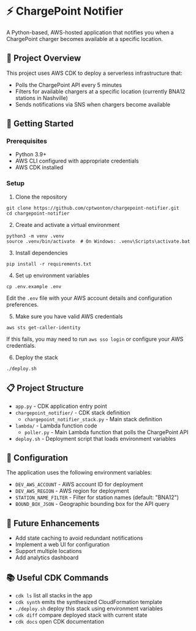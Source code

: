# ⚡️ ChargePoint Notifier

A Python-based, AWS-hosted application that notifies you when a ChargePoint charger becomes available at a specific location.

## 🎯 Project Overview

This project uses AWS CDK to deploy a serverless infrastructure that:
- Polls the ChargePoint API every 5 minutes
- Filters for available chargers at a specific location (currently BNA12 stations in Nashville)
- Sends notifications via SNS when chargers become available

## 🚀 Getting Started

### Prerequisites
- Python 3.9+
- AWS CLI configured with appropriate credentials
- AWS CDK installed

### Setup

1. Clone the repository
```
git clone https://github.com/cptwonton/chargepoint-notifier.git
cd chargepoint-notifier
```

2. Create and activate a virtual environment
```
python3 -m venv .venv
source .venv/bin/activate  # On Windows: .venv\Scripts\activate.bat
```

3. Install dependencies
```
pip install -r requirements.txt
```

4. Set up environment variables
```
cp .env.example .env
```
Edit the `.env` file with your AWS account details and configuration preferences.

5. Make sure you have valid AWS credentials
```
aws sts get-caller-identity
```
If this fails, you may need to run `aws sso login` or configure your AWS credentials.

6. Deploy the stack
```
./deploy.sh
```

## 📋 Project Structure

- `app.py` - CDK application entry point
- `chargepoint_notifier/` - CDK stack definition
  - `chargepoint_notifier_stack.py` - Main stack definition
- `lambda/` - Lambda function code
  - `poller.py` - Main Lambda function that polls the ChargePoint API
- `deploy.sh` - Deployment script that loads environment variables

## 🔧 Configuration

The application uses the following environment variables:
- `DEV_AWS_ACCOUNT` - AWS account ID for deployment
- `DEV_AWS_REGION` - AWS region for deployment
- `STATION_NAME_FILTER` - Filter for station names (default: "BNA12")
- `BOUND_BOX_JSON` - Geographic bounding box for the API query

## 📝 Future Enhancements

- Add state caching to avoid redundant notifications
- Implement a web UI for configuration
- Support multiple locations
- Add analytics dashboard

## 📚 Useful CDK Commands

* `cdk ls`          list all stacks in the app
* `cdk synth`       emits the synthesized CloudFormation template
* `./deploy.sh`     deploy this stack using environment variables
* `cdk diff`        compare deployed stack with current state
* `cdk docs`        open CDK documentation
